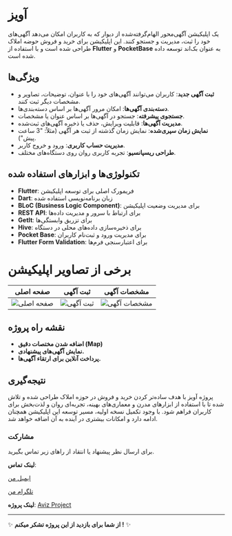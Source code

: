 # آویز

یک اپلیکیشن آگهی‌محور الهام‌گرفته‌شده از دیوار که به کاربران امکان می‌دهد آگهی‌های خود را ثبت، مدیریت و جستجو کنند. این اپلیکیشن برای خرید و فروش حوضه املاک طراحی شده است و با استفاده از **Flutter** و **PocketBase** به عنوان بک‌اند توسعه داده شده است.

## ویژگی‌ها
- **ثبت آگهی جدید**: کاربران می‌توانند آگهی‌های خود را با عنوان، توضیحات، تصاویر و مشخصات دیگر ثبت کنند.
- **دسته‌بندی آگهی‌ها**: امکان مرور آگهی‌ها بر اساس دسته‌بندی‌ها.
- **جستجوی پیشرفته**: جستجو در آگهی‌ها بر اساس عنوان یا مشخصات.
- **مدیریت آگهی‌ها**: قابلیت ویرایش، حذف یا ذخیره آگهی‌های ثبت‌شده.
- **نمایش زمان سپری‌شده**: نمایش زمان گذشته از ثبت هر آگهی (مثلاً: "3 ساعت پیش").
- **مدیریت حساب کاربری**: ورود و خروج کاربر.
- **طراحی ریسپانسیو**: تجربه کاربری روان روی دستگاه‌های مختلف.

## تکنولوژی‌ها و ابزارهای استفاده شده
- **Flutter**: فریمورک اصلی برای توسعه اپلیکیشن
- **Dart**: زبان برنامه‌نویسی استفاده شده
- **BLoC (Business Logic Component)**: برای مدیریت وضعیت اپلیکیشن
- **REST API**: برای ارتباط با سرور و مدیریت داده‌ها
- **GetIt**: برای تزریق وابستگی‌ها
- **Hive**: برای ذخیره‌سازی داده‌های محلی در دستگاه
- **Pocket Base**: برای مدیریت ورود و ثبت‌نام کاربران
- **Flutter Form Validation**: برای اعتبارسنجی فرم‌ها


# برخی از تصاویر اپلیکیشن
| صفحه اصلی | ثبت آگهی | مشخصات آگهی |
|-----------|----------|-------|
| ![صفحه اصلی](https://github.com/javadHeidary/Aviz-project/blob/main/assets/images/home.png) | ![ثبت آگهی](https://github.com/javadHeidary/Aviz-project/blob/main/assets/images/add.png) | ![مشخصات آگهی](https://github.com/javadHeidary/Aviz-project/blob/main/assets/images/detail.png) |

## نقشه راه پروژه
- **اضافه شدن مختصات دقیق (Map)**
- **نمایش آگهی‌های پیشنهادی.**
- **پرداخت آنلاین برای ارتقاء آگهی‌ها.**
  
## نتیجه‌گیری

پروژه آویز با هدف ساده‌تر کردن خرید و فروش در حوزه املاک طراحی شده و تلاش شده تا با استفاده از ابزارهای مدرن و معماری‌های بهینه، تجربه‌ای روان و لذت‌بخش برای کاربران فراهم شود. با وجود تکمیل نسخه اولیه، مسیر توسعه این اپلیکیشن همچنان ادامه دارد و امکانات بیشتری در آینده به آن اضافه خواهد شد.

### مشارکت
برای ارسال نظر پیشنهاد یا انتقاد از راهای زیر تماس بگیرید.

**لینک تماس**: 

[ایمیل من](javadHeidary.dev@gmail.com) 

[تلگرام من](https://t.me/JavadHeiDev)

**لینک پروژه**: [Aviz Project](https://github.com/javadHeidary/Aviz-project)

---

✨ **از شما برای بازدید از این پروژه تشکر میکنم !** ✨




